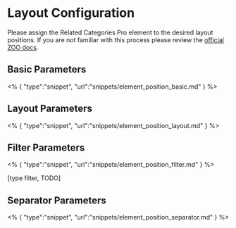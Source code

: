 # Layout Configuration

Please assign the Related Categories Pro element to the desired layout positions. If you are not familiar with this process please review the [official ZOO docs](http://www.yootheme.com/zoo/documentation/advanced/assign-elements-to-layout-positions).

## Basic Parameters

<% {
	"type":"snippet", "url":"snippets/element_position_basic.md"
} %>

## Layout Parameters

<% {
	"type":"snippet", "url":"snippets/element_position_layout.md"
} %>

## Filter Parameters

<% {
	"type":"snippet", "url":"snippets/element_position_filter.md"
} %>

[type filter, TODO]

## Separator Parameters

<% {
	"type":"snippet", "url":"snippets/element_position_separator.md"
} %>
